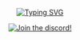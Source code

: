 <p align="center"><a href="https://github.com/Its-Cryptic"><img src="https://readme-typing-svg.demolab.com?font=Pixelify+Sans&pause=1000&color=B762F7&center=true&vCenter=true&random=false&width=435&lines=Aidan+(Cryptic);Mod+Developer" alt="Typing SVG" /></a></p>
<p align="center"><a href="https://discord.gg/t65ynsdTnZ"><img src="https://img.shields.io/discord/1165844313696108635?label=Discord&color=393939&labelColor=B762F7&style=for-the-badge&logo=discord&logoColor=white" alt="Join the discord!" /></a></p>